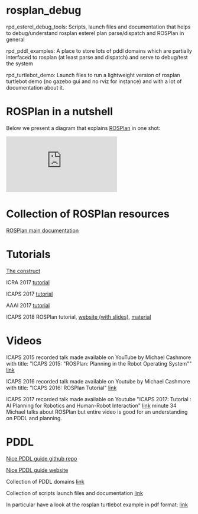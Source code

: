 # rosplan_debug

rpd_esterel_debug_tools: Scripts, launch files and documentation that helps to debug/understand
rosplan esterel plan parse/dispatch and ROSPlan in general

rpd_pddl_examples: A place to store lots of pddl domains which are partially interfaced to rosplan
(at least parse and dispatch) and serve to debug/test the system

rpd_turtlebot_demo: Launch files to run a lightweight version of rosplan turtlebot demo
(no gazebo gui and no rviz for instance) and with a lot of documentation about it.

# ROSPlan in a nutshell

Below we present a diagram that explains [ROSPlan](https://github.com/KCL-Planning/ROSPlan) in one shot:

![ROSPlan turtlebot example, comprehensive diagram](https://github.com/oscar-lima/rosplan_debug/blob/kinetic/rpd_turtlebot_demo/ros/doc/rosplan_turtlebot_example_detail.pdf "ROSPlan turtlebot example")

# Collection of ROSPlan resources

[ROSPlan main documentation](http://kcl-planning.github.io/ROSPlan/)

# Tutorials

[The construct](http://www.theconstructsim.com/rdp-047-ros-plan-michael-cashmore/)

ICRA 2017 [tutorial](http://kcl-planning.github.io/ROSPlan//demos/conference_pages/tutorialICRA2017.html)

ICAPS 2017 [tutorial](http://kcl-planning.github.io/ROSPlan//demos/conference_pages/tutorialICAPS2017.html)

AAAI 2017 [tutorial](http://kcl-planning.github.io/ROSPlan//demos/conference_pages/tutorialAAAI2017.html)

ICAPS 2018 ROSPlan tutorial, [website (with slides)](https://irsgroup.isr.tecnico.ulisboa.pt/tutorial-on-integrating-classical-planning-and-mobile-service-robots-using-rosplan/), [material](https://github.com/oscar-lima/rosplan_tutorial)

# Videos

ICAPS 2015 recorded talk made available on YouTube by Michael Cashmore with title: "ICAPS 2015: "ROSPlan: Planning in the Robot Operating System"" [link](https://youtu.be/brhIwSMEzdA)

ICAPS 2016 recorded talk made available on Youtube by Michael Cashmore with title: "ICAPS 2016: ROSPlan Tutorial"  [link](https://youtu.be/I7BPKMTYcD8)

ICAPS 2017 recorded talk made available on Youtube "ICAPS 2017: Tutorial : AI Planning for Robotics and Human-Robot Interaction" [link](https://youtu.be/F9wymWzSND8)
minute 34 Michael talks about ROSPlan but entire video is good for an understanding on PDDL and planning.

# PDDL

[Nice PDDL guide github repo](https://github.com/nergmada/planning-wiki)

[Nice PDDL guide website](https://planning.wiki/)

Collection of PDDL domains [link](https://github.com/oscar-lima/pddl_problems)

Collection of scripts launch files and documentation [link](https://github.com/oscar-lima/rosplan_debug)

In particular have a look at the rosplan turtlebot example in pdf format: [link](https://github.com/oscar-lima/rosplan_debug/blob/kinetic/rpd_turtlebot_demo/ros/doc/rosplan_turtlebot_example_detail.pdf)
